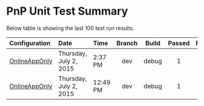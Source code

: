 
# PnP Unit Test Summary #
Below table is showing the last 100 test run results.

Configuration | Date | Time | Branch | Build | Passed | Failed | Skipped
:-----|:-----|:----|:----:|:----:|:----:|:----:|:----:|
 [OnlineAppOnly](PnPUnitTestResults-20150702-OnlineAppOnly-635714518346972288.md) | Thursday, July 2, 2015 | 2:37 PM | dev | debug | 1 | 0 | 2
 [OnlineAppOnly](PnPUnitTestResults-20150702-OnlineAppOnly-635714453680671759.md) | Thursday, July 2, 2015 | 12:49 PM | dev | debug | 1 | 0 | 2
